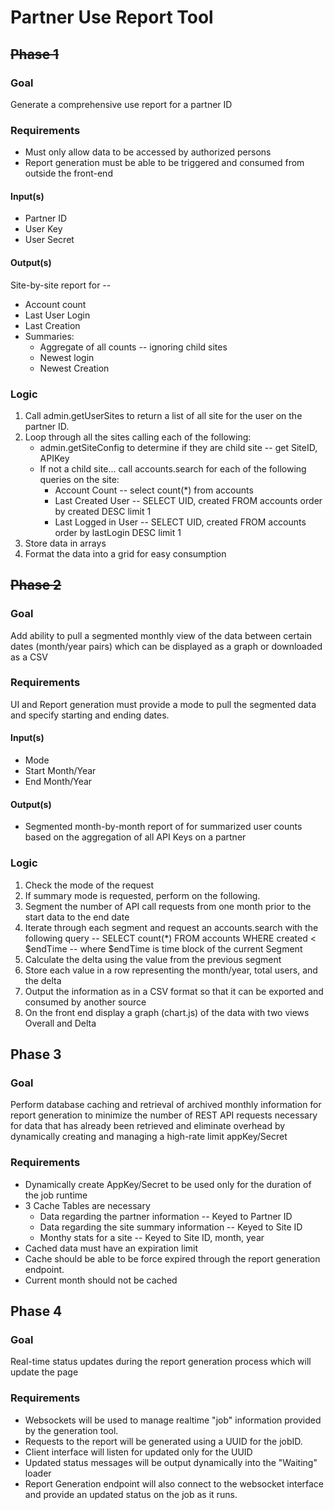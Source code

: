 # Partner Use Report Tool
## ~~Phase 1~~

### Goal
Generate a comprehensive use report for a partner ID

### Requirements
 * Must only allow data to be accessed by authorized persons
 * Report generation must be able to be triggered and consumed from outside the front-end

#### Input(s)
 * Partner ID
 * User Key
 * User Secret

#### Output(s)
Site-by-site report for --
  * Account count
  * Last User Login
  * Last Creation
  * Summaries:
    * Aggregate of all counts -- ignoring child sites
    * Newest login
    * Newest Creation

### Logic
1. Call admin.getUserSites to return a list of all site for the user on the partner ID.
2. Loop through all the sites calling each of the following:
    * admin.getSiteConfig to determine if they are child site -- get SiteID, APIKey
    * If not a child site... call accounts.search for each of the following queries on the site:
      * Account Count -- select count(*) from accounts
      * Last Created User -- SELECT UID, created FROM accounts order by created DESC limit 1
      * Last Logged in User -- SELECT UID, created FROM accounts order by lastLogin DESC limit 1
3. Store data in arrays
4. Format the data into a grid for easy consumption

## ~~Phase 2~~

### Goal
Add ability to pull a segmented monthly view of the data between certain dates (month/year pairs) which can be displayed as a graph or downloaded as a CSV

### Requirements
UI and Report generation must provide a mode to pull the segmented data and specify starting and ending dates.

#### Input(s)
  * Mode
  * Start Month/Year
  * End Month/Year

#### Output(s)
 * Segmented month-by-month report of for summarized user counts based on the aggregation of all API Keys on a partner

### Logic
 1. Check the mode of the request
 2. If summary mode is requested, perform on the following.
 3. Segment the number of API call requests from one month prior to the start data to the end date
 4. Iterate through each segment and request an accounts.search with the following query -- SELECT count(*) FROM accounts WHERE created < $endTime -- where $endTime is time block of the current Segment
 5. Calculate the delta using the value from the previous segment
 6. Store each value in a row representing the month/year, total users, and the delta
 7. Output the information as in a CSV format so that it can be exported and consumed by another source
 8. On the front end display a graph (chart.js) of the data with two views Overall and Delta

## Phase 3

### Goal
Perform database caching and retrieval of archived monthly information for report generation to minimize the number of REST API requests necessary for data that has already been retrieved and eliminate overhead by dynamically creating and managing a high-rate limit appKey/Secret  

### Requirements
 * Dynamically create AppKey/Secret to be used only for the duration of the job runtime
 * 3 Cache Tables are necessary
   * Data regarding the partner information -- Keyed to Partner ID
   * Data regarding the site summary information -- Keyed to Site ID
   * Monthy stats for a site -- Keyed to Site ID, month, year
 * Cached data must have an expiration limit
 * Cache should be able to be force expired through the report generation endpoint.
 * Current month should not be cached

## Phase 4

### Goal
Real-time status updates during the report generation process which will update the page

### Requirements
* Websockets will be used to manage realtime "job" information provided by the generation tool.
* Requests to the report will be generated using a UUID for the jobID.
* Client interface will listen for updated only for the UUID
* Updated status messages will be output dynamically into the "Waiting" loader
* Report Generation endpoint will also connect to the websocket interface and provide an updated status on the job as it runs.
